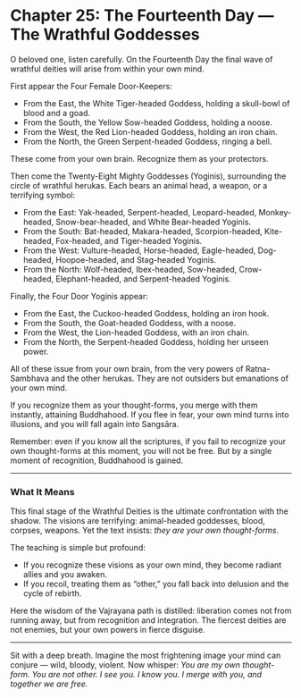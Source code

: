 # Chapter 25: The Fourteenth Day — The Wrathful Goddesses

O beloved one, listen carefully. On the Fourteenth Day the final wave of wrathful deities will arise from within your own mind.

First appear the Four Female Door-Keepers:

* From the East, the White Tiger-headed Goddess, holding a skull-bowl of blood and a goad.
* From the South, the Yellow Sow-headed Goddess, holding a noose.
* From the West, the Red Lion-headed Goddess, holding an iron chain.
* From the North, the Green Serpent-headed Goddess, ringing a bell.

These come from your own brain. Recognize them as your protectors.

Then come the Twenty-Eight Mighty Goddesses (Yoginis), surrounding the circle of wrathful herukas. Each bears an animal head, a weapon, or a terrifying symbol:

* From the East: Yak-headed, Serpent-headed, Leopard-headed, Monkey-headed, Snow-bear-headed, and White Bear-headed Yoginis.
* From the South: Bat-headed, Makara-headed, Scorpion-headed, Kite-headed, Fox-headed, and Tiger-headed Yoginis.
* From the West: Vulture-headed, Horse-headed, Eagle-headed, Dog-headed, Hoopoe-headed, and Stag-headed Yoginis.
* From the North: Wolf-headed, Ibex-headed, Sow-headed, Crow-headed, Elephant-headed, and Serpent-headed Yoginis.

Finally, the Four Door Yoginis appear:

* From the East, the Cuckoo-headed Goddess, holding an iron hook.
* From the South, the Goat-headed Goddess, with a noose.
* From the West, the Lion-headed Goddess, with an iron chain.
* From the North, the Serpent-headed Goddess, holding her unseen power.

All of these issue from your own brain, from the very powers of Ratna-Sambhava and the other herukas. They are not outsiders but emanations of your own mind.

If you recognize them as your thought-forms, you merge with them instantly, attaining Buddhahood. If you flee in fear, your own mind turns into illusions, and you will fall again into Sangsāra.

Remember: even if you know all the scriptures, if you fail to recognize your own thought-forms at this moment, you will not be free. But by a single moment of recognition, Buddhahood is gained.

---

### What It Means

This final stage of the Wrathful Deities is the ultimate confrontation with the shadow. The visions are terrifying: animal-headed goddesses, blood, corpses, weapons. Yet the text insists: *they are your own thought-forms*.

The teaching is simple but profound:

* If you recognize these visions as your own mind, they become radiant allies and you awaken.
* If you recoil, treating them as “other,” you fall back into delusion and the cycle of rebirth.

Here the wisdom of the Vajrayana path is distilled: liberation comes not from running away, but from recognition and integration. The fiercest deities are not enemies, but your own powers in fierce disguise.

---

Sit with a deep breath. Imagine the most frightening image your mind can conjure — wild, bloody, violent. Now whisper:
*You are my own thought-form.
You are not other.
I see you. I know you.
I merge with you,
and together we are free.*
